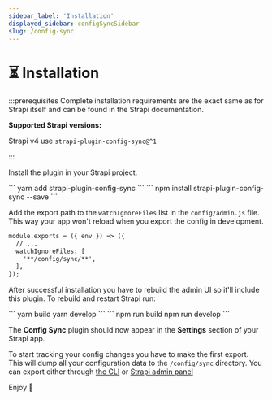 ```yaml
---
sidebar_label: 'Installation'
displayed_sidebar: configSyncSidebar
slug: /config-sync
---
```


# ⏳ Installation

:::prerequisites
Complete installation requirements are the exact same as for Strapi itself and can be found in the Strapi documentation.

**Supported Strapi versions:**

<!-- Strapi v5 use `strapi-plugin-config-sync@^2` -->

Strapi v4 use `strapi-plugin-config-sync@^1`

:::

Install the plugin in your Strapi project.

<Tabs groupId="yarn-npm">
  <TabItem value="yarn" label="Yarn">
    ```
    yarn add strapi-plugin-config-sync
    ```
  </TabItem>
  <TabItem value="npm" label="NPM">
    ```
    npm install strapi-plugin-config-sync --save
    ```
  </TabItem>
</Tabs>
 
Add the export path to the `watchIgnoreFiles` list in the `config/admin.js` file.
This way your app won't reload when you export the config in development.

```md title="config/admin.js"
module.exports = ({ env }) => ({
  // ...
  watchIgnoreFiles: [
    '**/config/sync/**',
  ],
});
```

After successful installation you have to rebuild the admin UI so it'll include this plugin. To rebuild and restart Strapi run:

<Tabs groupId="yarn-npm">
  <TabItem value="yarn" label="Yarn">
    ```
    yarn build
    yarn develop
    ```
  </TabItem>
  <TabItem value="npm" label="NPM">
    ```
    npm run build
    npm run develop
    ```
  </TabItem>
</Tabs>

The **Config Sync** plugin should now appear in the **Settings** section of your Strapi app.

To start tracking your config changes you have to make the first export. This will dump all your configuration data to the `/config/sync` directory. You can export either through [the CLI](/config-sync/cli) or [Strapi admin panel](/config-sync/admin-gui)

Enjoy 🎉